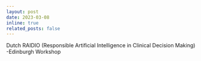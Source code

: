 ```yaml
---
layout: post
date: 2023-03-08 
inline: true
related_posts: false
---
```


Dutch RAIDIO (Responsible Artificial Intelligence in Clinical Decision Making) -Edinburgh Workshop
